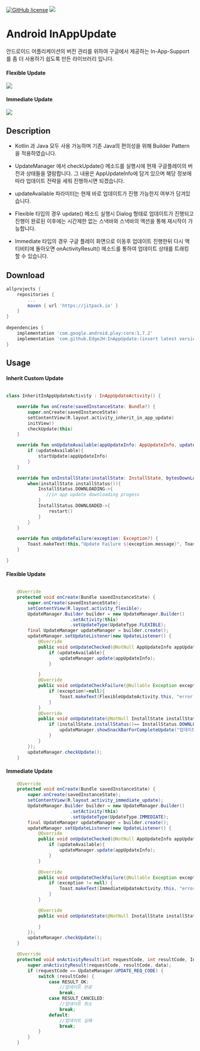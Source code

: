 
[![GitHub license](https://img.shields.io/github/license/dcendents/android-maven-gradle-plugin.svg)](http://www.apache.org/licenses/LICENSE-2.0.html)
[![](https://jitpack.io/v/EdgeJH/InAppUpdate.svg)](https://jitpack.io/#EdgeJH/InAppUpdate)

# Android InAppUpdate

안드로이드 어플리케이션의 버전 관리를 위하여 구글에서 제공하는 In-App-Support를 좀 더 사용하기 쉽도록 만든 라이브러리 입니다.

#### Flexible Update
![](flexible_flow.png)

#### Immediate Update
![](immediate_flow.png)

## Description

- Kotlin 과 Java 모두 사용 가능하며 기존 Java의 편의성을 위해 Builder Pattern 을 적용하였습니다. 

- UpdateManager 에서 checkUpdate() 메소드를 실행시에 현재 구글플레이의 버전과 상태들을 열람합니다. 그 내용은 AppUpdateInfo에 담겨 있으며 해당 정보에 따라 업데이트 전략을 세워 진행하시면 되겠습니다.

- updateAvailable 파라미터는 현재 바로 업데이트가 진행 가능한지 여부가 담겨있습니다.

- Flexible 타입의 경우 update() 메소드 실행시 Dialog 형태로 업데이트가 진행되고 진행이 완료된 이후에는 시간제한 없는 스낵바와 스낵바의 액션을 통해 재시작이 가능합니다.

- Immediate 타입의 경우 구글 플레이 화면으로 이동후 업데이트 진행한뒤 다시 액티비티에 돌아오면 onActivityResult() 메소드를 통하여 업데이트 상태를 트래킹 할 수 있습니다.


## Download

``` gradle
allprojects {
	repositories {
		...
		maven { url 'https://jitpack.io' }
	}
}
  
dependencies {
	implementation 'com.google.android.play:core:1.7.2'
	implementation 'com.github.EdgeJH:InAppUpdate:(insert latest version)'
}

```



## Usage

#### Inherit Custom Update

``` kotlin

class InheritInAppUpdateActivity : InAppUpdateActivity() {

    override fun onCreate(savedInstanceState: Bundle?) {
        super.onCreate(savedInstanceState)
        setContentView(R.layout.activity_inherit_in_app_update)
        initView()
        checkUpdate(this)
    }

    override fun onUpdateAvailable(appUpdateInfo: AppUpdateInfo, updateAvailable: Boolean) {
        if (updateAvailable){
            startUpdate(appUpdateInfo)
        }
    }

    override fun onInstallState(installState: InstallState, bytesDownLoaded: Long, totalBytesToDownLoaded: Long) {
        when(installState.installStatus()){
            InstallStatus.DOWNLOADING->{
               //in app update downloading progess
            }
            InstallStatus.DOWNLOADED->{
                restart()
            }
        }
    }

    override fun onUpdateFailure(exception: Exception?) {
        Toast.makeText(this,"Update Failure ${exception.message}", Toast.LENGTH_SHORT).show()
    }

}
```



#### Flexible Update

``` java

    @Override
    protected void onCreate(Bundle savedInstanceState) {
        super.onCreate(savedInstanceState);
        setContentView(R.layout.activity_flexible);
        UpdateManager.Builder builder = new UpdateManager.Builder()
                        .setActivity(this)
                        .setUpdateType(UpdateType.FLEXIBLE);
        final UpdateManager updateManager = builder.create();
        updateManager.setUpdateListener(new UpdateListener() {
            @Override
            public void onUpdateChecked(@NotNull AppUpdateInfo appUpdateInfo, boolean updateAvailable) {
                if (updateAvailable){
                    updateManager.update(appUpdateInfo);
                }

            }
            @Override
            public void onUpdateCheckFailure(@Nullable Exception exception) {
                if (exception!=null){
                    Toast.makeText(FlexibleUpdateActivity.this, "error : " +  exception.getMessage(), Toast.LENGTH_SHORT).show();
                }
            }
            @Override
            public void onUpdateState(@NotNull InstallState installState, long bytesDownLoaded, long totalBytesToDownLoaded) {
                if (installState.installStatus()== InstallStatus.DOWNLOADED){
                    updateManager.showSnackBarForCompleteUpdate("업데이트가 완료 되었습니다",ContextCompat.getColor(FlexibleUpdateActivity.this,R.color.colorAccent));
                }
            }
        });
        updateManager.checkUpdate();
    }

```


#### Immediate Update


``` java
    @Override
    protected void onCreate(Bundle savedInstanceState) {
        super.onCreate(savedInstanceState);
        setContentView(R.layout.activity_immediate_update);
        UpdateManager.Builder builder = new UpdateManager.Builder()
                        .setActivity(this)
                        .setUpdateType(UpdateType.IMMEDIATE);
        final UpdateManager updateManager = builder.create();
        updateManager.setUpdateListener(new UpdateListener() {
            @Override
            public void onUpdateChecked(@NotNull AppUpdateInfo appUpdateInfo, boolean updateAvailable) {
                if (updateAvailable){
                    updateManager.update(appUpdateInfo);
                }
            }

            @Override
            public void onUpdateCheckFailure(@Nullable Exception exception) {
                if (exception != null) {
                    Toast.makeText(ImmediateUpdateActivity.this, "error : " + exception.getMessage(), Toast.LENGTH_SHORT).show();
                }
            }

            @Override
            public void onUpdateState(@NotNull InstallState installState, long bytesDownLoaded, long totalBytesToDownLoaded) {

            }
        });
        updateManager.checkUpdate();
    }

    @Override
    protected void onActivityResult(int requestCode, int resultCode, Intent data) {
        super.onActivityResult(requestCode, resultCode, data);
        if (requestCode == UpdateManager.UPDATE_REQ_CODE) {
            switch (resultCode) {
                case RESULT_OK:
                    //업데이트 완료
                    break;
                case RESULT_CANCELED:
                    //업데이트 취소
                    break;
                default:
                    //업데이트 실패
                    break;
            }
        }
    }

```


